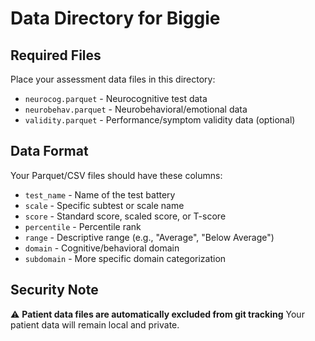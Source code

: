 # Data Directory for Biggie

## Required Files

Place your assessment data files in this directory:

- `neurocog.parquet` - Neurocognitive test data
- `neurobehav.parquet` - Neurobehavioral/emotional data  
- `validity.parquet` - Performance/symptom validity data (optional)

## Data Format

Your Parquet/CSV files should have these columns:
- `test_name` - Name of the test battery
- `scale` - Specific subtest or scale name
- `score` - Standard score, scaled score, or T-score
- `percentile` - Percentile rank
- `range` - Descriptive range (e.g., "Average", "Below Average")
- `domain` - Cognitive/behavioral domain
- `subdomain` - More specific domain categorization

## Security Note

⚠️ **Patient data files are automatically excluded from git tracking**
Your patient data will remain local and private.

